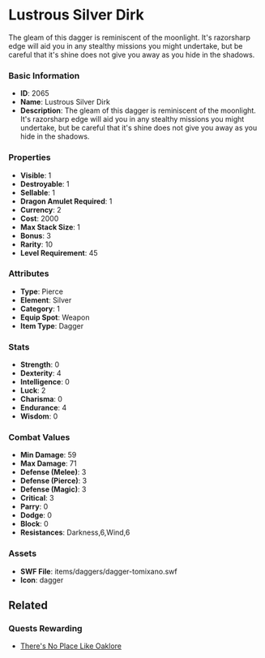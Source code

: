 # Lustrous Silver Dirk

The gleam of this dagger is reminiscent of the moonlight. It's razorsharp edge will aid you in any stealthy missions you might undertake, but be careful that it's shine does not give you away as you hide in the shadows.

### Basic Information

- **ID**: 2065
- **Name**: Lustrous Silver Dirk
- **Description**: The gleam of this dagger is reminiscent of the moonlight. It&#039;s razorsharp edge will aid you in any stealthy missions you might undertake, but be careful that it&#039;s shine does not give you away as you hide in the shadows.

### Properties

- **Visible**: 1
- **Destroyable**: 1
- **Sellable**: 1
- **Dragon Amulet Required**: 1
- **Currency**: 2
- **Cost**: 2000
- **Max Stack Size**: 1
- **Bonus**: 3
- **Rarity**: 10
- **Level Requirement**: 45

### Attributes

- **Type**: Pierce
- **Element**: Silver
- **Category**: 1
- **Equip Spot**: Weapon
- **Item Type**: Dagger

### Stats

- **Strength**: 0
- **Dexterity**: 4
- **Intelligence**: 0
- **Luck**: 2
- **Charisma**: 0
- **Endurance**: 4
- **Wisdom**: 0

### Combat Values

- **Min Damage**: 59
- **Max Damage**: 71
- **Defense (Melee)**: 3
- **Defense (Pierce)**: 3
- **Defense (Magic)**: 3
- **Critical**: 3
- **Parry**: 0
- **Dodge**: 0
- **Block**: 0
- **Resistances**: Darkness,6,Wind,6

### Assets

- **SWF File**: items/daggers/dagger-tomixano.swf
- **Icon**: dagger

## Related

### Quests Rewarding

- [There's No Place Like Oaklore](../quests/315-there-s-no-place-like-oaklore.md)

